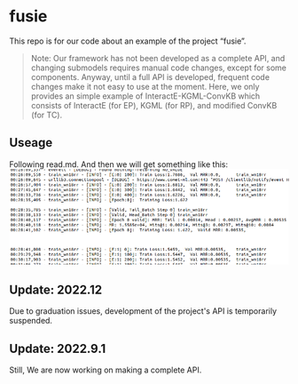 # fusie
This repo is for our code about an example of the project “fusie”. 
> Note: Our framework has not been developed as a complete API, and changing submodels requires manual code changes, except for some components. Anyway, until a full API is developed, frequent code changes make it not easy to use at the moment. Here, we only provides an simple example of InteractE-KGML-ConvKB which consists of InteractE (for EP), KGML (for RP), and modified ConvKB (for TC). 

## Useage
Following read.md.
And then we will get something like this:
![训练开启图](https://github.com/GuihaiChen1998/fusie/blob/main/trainingpic.png)

## Update: 2022.12
Due to graduation issues, development of the project's API is temporarily suspended.

## Update: 2022.9.1
Still, We are now working on making a complete API.

